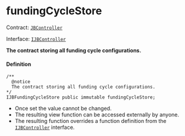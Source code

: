 # fundingCycleStore

Contract: [`JBController`](/v4/deprecated/v3/deprecated/or-controllers/jbcontroller/README.md)​‌

Interface: [`IJBController`](/v4/deprecated/v3/interfaces/ijbcontroller.md)

**The contract storing all funding cycle configurations.**

#### Definition

```
/**
  @notice
  The contract storing all funding cycle configurations.
*/
IJBFundingCycleStore public immutable fundingCycleStore;
```

* Once set the value cannot be changed.
* The resulting view function can be accessed externally by anyone.
* The resulting function overrides a function definition from the [`IJBController`](/v4/deprecated/v3/interfaces/ijbcontroller.md) interface.
